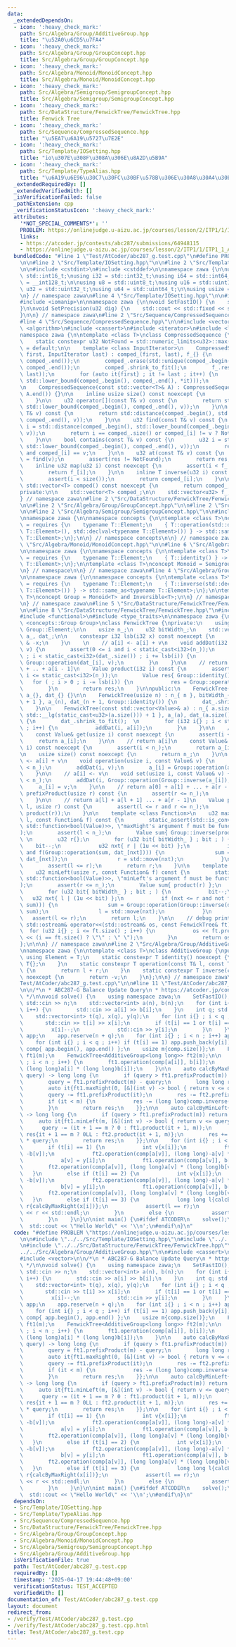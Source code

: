 ```yaml
---
data:
  _extendedDependsOn:
  - icon: ':heavy_check_mark:'
    path: Src/Algebra/Group/AdditiveGroup.hpp
    title: "\u52A0\u6CD5\u7FA4"
  - icon: ':heavy_check_mark:'
    path: Src/Algebra/Group/GroupConcept.hpp
    title: Src/Algebra/Group/GroupConcept.hpp
  - icon: ':heavy_check_mark:'
    path: Src/Algebra/Monoid/MonoidConcept.hpp
    title: Src/Algebra/Monoid/MonoidConcept.hpp
  - icon: ':heavy_check_mark:'
    path: Src/Algebra/Semigroup/SemigroupConcept.hpp
    title: Src/Algebra/Semigroup/SemigroupConcept.hpp
  - icon: ':heavy_check_mark:'
    path: Src/DataStructure/FenwickTree/FenwickTree.hpp
    title: Fenwick Tree
  - icon: ':heavy_check_mark:'
    path: Src/Sequence/CompressedSequence.hpp
    title: "\u5EA7\u6A19\u5727\u7E2E"
  - icon: ':heavy_check_mark:'
    path: Src/Template/IOSetting.hpp
    title: "io\u307E\u308F\u308A\u306E\u8A2D\u5B9A"
  - icon: ':heavy_check_mark:'
    path: Src/Template/TypeAlias.hpp
    title: "\u6A19\u6E96\u30C7\u30FC\u30BF\u578B\u306E\u30A8\u30A4\u30EA\u30A2\u30B9"
  _extendedRequiredBy: []
  _extendedVerifiedWith: []
  _isVerificationFailed: false
  _pathExtension: cpp
  _verificationStatusIcon: ':heavy_check_mark:'
  attributes:
    '*NOT_SPECIAL_COMMENTS*': ''
    PROBLEM: https://onlinejudge.u-aizu.ac.jp/courses/lesson/2/ITP1/1/ITP1_1_A
    links:
    - https://atcoder.jp/contests/abc287/submissions/64948115
    - https://onlinejudge.u-aizu.ac.jp/courses/lesson/2/ITP1/1/ITP1_1_A
  bundledCode: "#line 1 \"Test/AtCoder/abc287_g.test.cpp\"\n#define PROBLEM \"https://onlinejudge.u-aizu.ac.jp/courses/lesson/2/ITP1/1/ITP1_1_A\"\
    \n\n#line 2 \"Src/Template/IOSetting.hpp\"\n\n#line 2 \"Src/Template/TypeAlias.hpp\"\
    \n\n#include <cstdint>\n#include <cstddef>\n\nnamespace zawa {\n\nusing i16 =\
    \ std::int16_t;\nusing i32 = std::int32_t;\nusing i64 = std::int64_t;\nusing i128\
    \ = __int128_t;\n\nusing u8 = std::uint8_t;\nusing u16 = std::uint16_t;\nusing\
    \ u32 = std::uint32_t;\nusing u64 = std::uint64_t;\n\nusing usize = std::size_t;\n\
    \n} // namespace zawa\n#line 4 \"Src/Template/IOSetting.hpp\"\n\n#include <iostream>\n\
    #include <iomanip>\n\nnamespace zawa {\n\nvoid SetFastIO() {\n    std::cin.tie(nullptr)->sync_with_stdio(false);\n\
    }\n\nvoid SetPrecision(u32 dig) {\n    std::cout << std::fixed << std::setprecision(dig);\n\
    }\n\n} // namespace zawa\n#line 2 \"Src/Sequence/CompressedSequence.hpp\"\n\n\
    #line 4 \"Src/Sequence/CompressedSequence.hpp\"\n\n#include <vector>\n#include\
    \ <algorithm>\n#include <cassert>\n#include <iterator>\n#include <limits>\n\n\
    namespace zawa {\n\ntemplate <class T>\nclass CompressedSequence {\npublic:\n\n\
    \    static constexpr u32 NotFound = std::numeric_limits<u32>::max();\n\n    CompressedSequence()\
    \ = default;\n\n    template <class InputIterator>\n    CompressedSequence(InputIterator\
    \ first, InputIterator last) : comped_(first, last), f_{} {\n        std::sort(comped_.begin(),\
    \ comped_.end());\n        comped_.erase(std::unique(comped_.begin(), comped_.end()),\
    \ comped_.end());\n        comped_.shrink_to_fit();\n        f_.reserve(std::distance(first,\
    \ last));\n        for (auto it{first} ; it != last ; it++) {\n            f_.emplace_back(std::distance(comped_.begin(),\
    \ std::lower_bound(comped_.begin(), comped_.end(), *it)));\n        }\n    }\n\
    \n    CompressedSequence(const std::vector<T>& A) : CompressedSequence(A.begin(),\
    \ A.end()) {}\n\n    inline usize size() const noexcept {\n        return comped_.size();\n\
    \    }\n\n    u32 operator[](const T& v) const {\n        return std::distance(comped_.begin(),\
    \ std::lower_bound(comped_.begin(), comped_.end(), v));\n    }\n\n    u32 upper_bound(const\
    \ T& v) const {\n        return std::distance(comped_.begin(), std::upper_bound(comped_.begin(),\
    \ comped_.end(), v));\n    }\n\n    u32 find(const T& v) const {\n        u32\
    \ i = std::distance(comped_.begin(), std::lower_bound(comped_.begin(), comped_.end(),\
    \ v));\n        return i == comped_.size() or comped_[i] != v ? NotFound : i;\n\
    \    }\n\n    bool contains(const T& v) const {\n        u32 i = std::distance(comped_.begin(),\
    \ std::lower_bound(comped_.begin(), comped_.end(), v));\n        return i < comped_.size()\
    \ and comped_[i] == v;\n    }\n\n    u32 at(const T& v) const {\n        u32 res\
    \ = find(v);\n        assert(res != NotFound);\n        return res;\n    }\n\n\
    \    inline u32 map(u32 i) const noexcept {\n        assert(i < f_.size());\n\
    \        return f_[i];\n    }\n\n    inline T inverse(u32 i) const noexcept {\n\
    \        assert(i < size());\n        return comped_[i];\n    }\n\n    inline\
    \ std::vector<T> comped() const noexcept {\n        return comped_;\n    }\n\n\
    private:\n\n    std::vector<T> comped_;\n\n    std::vector<u32> f_;\n\n};\n\n\
    } // namespace zawa\n#line 2 \"Src/DataStructure/FenwickTree/FenwickTree.hpp\"\
    \n\n#line 2 \"Src/Algebra/Group/GroupConcept.hpp\"\n\n#line 2 \"Src/Algebra/Monoid/MonoidConcept.hpp\"\
    \n\n#line 2 \"Src/Algebra/Semigroup/SemigroupConcept.hpp\"\n\n#include <concepts>\n\
    \nnamespace zawa {\n\nnamespace concepts {\n\ntemplate <class T>\nconcept Semigroup\
    \ = requires {\n    typename T::Element;\n    { T::operation(std::declval<typename\
    \ T::Element>(), std::declval<typename T::Element>()) } -> std::same_as<typename\
    \ T::Element>;\n};\n\n} // namespace concepts\n\n} // namespace zawa\n#line 4\
    \ \"Src/Algebra/Monoid/MonoidConcept.hpp\"\n\n#line 6 \"Src/Algebra/Monoid/MonoidConcept.hpp\"\
    \n\nnamespace zawa {\n\nnamespace concepts {\n\ntemplate <class T>\nconcept Identitiable\
    \ = requires {\n    typename T::Element;\n    { T::identity() } -> std::same_as<typename\
    \ T::Element>;\n};\n\ntemplate <class T>\nconcept Monoid = Semigroup<T> and Identitiable<T>;\n\
    \n} // namespace\n\n} // namespace zawa\n#line 4 \"Src/Algebra/Group/GroupConcept.hpp\"\
    \n\nnamespace zawa {\n\nnamespace concepts {\n\ntemplate <class T>\nconcept Inversible\
    \ = requires {\n    typename T::Element;\n    { T::inverse(std::declval<typename\
    \ T::Element>()) } -> std::same_as<typename T::Element>;\n};\n\ntemplate <class\
    \ T>\nconcept Group = Monoid<T> and Inversible<T>;\n\n} // namespace Concept\n\
    \n} // namespace zawa\n#line 5 \"Src/DataStructure/FenwickTree/FenwickTree.hpp\"\
    \n\n#line 8 \"Src/DataStructure/FenwickTree/FenwickTree.hpp\"\n#include <ostream>\n\
    #include <functional>\n#include <type_traits>\n\nnamespace zawa {\n\ntemplate\
    \ <concepts::Group Group>\nclass FenwickTree {\nprivate:\n    using Value = typename\
    \ Group::Element;\n\n    usize n_;\n    u32 bitWidth_;\n    std::vector<Value>\
    \ a_, dat_;\n\n    constexpr i32 lsb(i32 x) const noexcept {\n        return x\
    \ & -x;\n    }\n    \n    // a[i] <- a[i] + v\n    void addDat(i32 i, const Value&\
    \ v) {\n        assert(0 <= i and i < static_cast<i32>(n_));\n        for ( i++\
    \ ; i < static_cast<i32>(dat_.size()) ; i += lsb(i)) {\n            dat_[i] =\
    \ Group::operation(dat_[i], v);\n        }\n    }\n\n    // return a[0] + a[1]\
    \ + .. + a[i - 1]\n    Value product(i32 i) const {\n        assert(0 <= i and\
    \ i <= static_cast<i32>(n_));\n        Value res{ Group::identity() };\n     \
    \   for ( ; i > 0 ; i -= lsb(i)) {\n            res = Group::operation(res, dat_[i]);\n\
    \        }\n        return res;\n    }\n\npublic:\n    FenwickTree() : n_{}, bitWidth_{},\
    \ a_{}, dat_{} {}\n\n    FenwickTree(usize n) : n_{ n }, bitWidth_{ std::__lg(static_cast<u32>(n))\
    \ + 1 }, a_(n), dat_(n + 1, Group::identity()) {\n        dat_.shrink_to_fit();\n\
    \    }\n\n    FenwickTree(const std::vector<Value>& a) : n_{ a.size() }, bitWidth_{\
    \ std::__lg(static_cast<u32>(a.size())) + 1 }, a_(a), dat_(a.size() + 1, Group::identity())\
    \ {\n        dat_.shrink_to_fit();  \n        for (i32 i{} ; i < static_cast<i32>(n_)\
    \ ; i++) {\n            addDat(i, a[i]);\n        }\n    }\n\n    // return a[i]\n\
    \    const Value& get(usize i) const noexcept {\n        assert(i < n_);\n   \
    \     return a_[i];\n    }\n\n    // return a[i]\n    const Value& operator[](usize\
    \ i) const noexcept {\n        assert(i < n_);\n        return a_[i];\n    }\n\
    \n    usize size() const noexcept {\n        return n_;\n    }\n\n    // a[i]\
    \ <- a[i] + v\n    void operation(usize i, const Value& v) {\n        assert(i\
    \ < n_);\n        addDat(i, v);\n        a_[i] = Group::operation(a_[i], v);\n\
    \    }\n\n    // a[i] <- v\n    void set(usize i, const Value& v) {\n        assert(i\
    \ < n_);\n        addDat(i, Group::operation(Group::inverse(a_[i]), v));\n   \
    \     a_[i] = v;\n    }\n\n    // return a[0] + a[1] + ... + a[r - 1]\n    Value\
    \ prefixProduct(usize r) const {\n        assert(r <= n_);\n        return product(r);\n\
    \    }\n\n    // return a[l] + a[l + 1] ... + a[r - 1]\n    Value product(usize\
    \ l, usize r) const {\n        assert(l <= r and r <= n_);\n        return Group::operation(Group::inverse(product(l)),\
    \ product(r));\n    }\n\n    template <class Function>\n    u32 maxRight(usize\
    \ l, const Function& f) const {\n        static_assert(std::is_convertible_v<decltype(f),\
    \ std::function<bool(Value)>>, \"maxRight's argument f must be function bool(T)\"\
    );\n        assert(l < n_);\n        Value sum{ Group::inverse(product(l)) };\
    \ \n        u32 r{};\n        for (u32 bit{ bitWidth_ } ; bit ; ) {\n        \
    \    bit--;\n            u32 nxt{ r | (1u << bit) };\n            if (nxt < dat_.size()\
    \ and f(Group::operation(sum, dat_[nxt]))) {\n                sum = Group::operation(sum,\
    \ dat_[nxt]);\n                r = std::move(nxt);\n            }\n        }\n\
    \        assert(l <= r);\n        return r;\n    }\n\n    template <class Function>\n\
    \    u32 minLeft(usize r, const Function& f) const {\n        static_assert(std::is_convertible_v<decltype(f),\
    \ std::function<bool(Value)>>, \"minLeft's argument f must be function bool(T)\"\
    );\n        assert(r <= n_);\n        Value sum{ product(r) };\n        u32 l{};\n\
    \        for (u32 bit{ bitWidth_ } ; bit ; ) {\n            bit--;\n         \
    \   u32 nxt{ l | (1u << bit) };\n            if (nxt <= r and not f(Group::operation(Group::inverse(dat_[nxt]),\
    \ sum))) {\n                sum = Group::operation(Group::inverse(dat_[nxt]),\
    \ sum);\n                l = std::move(nxt);\n            }\n        }\n     \
    \   assert(l <= r);\n        return l;\n    }\n\n    // debug print\n    friend\
    \ std::ostream& operator<<(std::ostream& os, const FenwickTree& ft) {\n      \
    \  for (u32 i{} ; i <= ft.size() ; i++) {\n            os << ft.prefixProduct(i)\
    \ << (i == ft.size() ? \"\" : \" \");\n        }\n        return os;\n    }\n\
    };\n\n\n} // namespace zawa\n#line 2 \"Src/Algebra/Group/AdditiveGroup.hpp\"\n\
    \nnamespace zawa {\n\ntemplate <class T>\nclass AdditiveGroup {\npublic:\n   \
    \ using Element = T;\n    static constexpr T identity() noexcept {\n        return\
    \ T{};\n    }\n    static constexpr T operation(const T& l, const T& r) noexcept\
    \ {\n        return l + r;\n    }\n    static constexpr T inverse(const T& v)\
    \ noexcept {\n        return -v;\n    }\n};\n\n} // namespace zawa\n#line 7 \"\
    Test/AtCoder/abc287_g.test.cpp\"\n\n#line 11 \"Test/AtCoder/abc287_g.test.cpp\"\
    \n\n/*\n * ABC287-G Balance Update Query\n * https://atcoder.jp/contests/abc287/submissions/64948115\n\
    \ */\n\nvoid solve() {\n    using namespace zawa;\n    SetFastIO();\n    int n;\
    \ std::cin >> n;\n    std::vector<int> a(n), b(n);\n    for (int i{} ; i < n ;\
    \ i++) {\n        std::cin >> a[i] >> b[i];\n    }\n    int q; std::cin >> q;\n\
    \    std::vector<int> t(q), x(q), y(q);\n    for (int i{} ; i < q ; i++) {\n \
    \       std::cin >> t[i] >> x[i];\n        if (t[i] == 1 or t[i] == 2) {\n   \
    \         x[i]--;\n            std::cin >> y[i];\n        }\n    }\n    std::vector<int>\
    \ app;\n    app.reserve(n + q);\n    for (int i{} ; i < n ; i++) app.push_back(a[i]);\n\
    \    for (int i{} ; i < q ; i++) if (t[i] == 1) app.push_back(y[i]);\n\n    CompressedSequence<int>\
    \ comp{ app.begin(), app.end() };\n    usize m{comp.size()};\n    FenwickTree<AdditiveGroup<int>>\
    \ ft1(m);\n    FenwickTree<AdditiveGroup<long long>> ft2(m);\n\n    for (int i{}\
    \ ; i < n ; i++) {\n        ft1.operation(comp[a[i]], b[i]);\n        ft2.operation(comp[a[i]],\
    \ (long long)a[i] * (long long)b[i]);\n    }\n\n    auto calcByMaxRight{[&](int\
    \ query) -> long long {\n        if (query > ft1.prefixProduct(m)) return -1LL;\n\
    \        query = ft1.prefixProduct(m) - query;\n        long long res{ft2.prefixProduct(m)};\n\
    \        auto it{ft1.maxRight(0, [&](int v) -> bool { return v <= query; })};\n\
    \        query -= ft1.prefixProduct(it);\n        res -= ft2.prefixProduct(it);\n\
    \        if (it < m) {\n            res -= (long long)comp.inverse(it) * query;\n\
    \        }\n        return res;\n    }};\n\n    auto calcByMinLeft{[&](int query)\
    \ -> long long {\n        if (query > ft1.prefixProduct(m)) return -1LL;\n   \
    \     auto it{ft1.minLeft(m, [&](int v) -> bool { return v <= query; })};\n  \
    \      query -= (it + 1 == m ? 0 : ft1.product(it + 1, m));\n        long long\
    \ res{it + 1 == m ? 0LL : ft2.product(it + 1, m)};\n        res += (long long)comp.inverse(it)\
    \ * query;\n        return res;\n    }};\n\n    for (int i{} ; i < q ; i++) {\n\
    \        if (t[i] == 1) {\n            int v{x[i]};\n            ft1.operation(comp.at(a[v]),\
    \ -b[v]);\n            ft2.operation(comp[a[v]], (long long)-a[v] * (long long)b[v]);\n\
    \            a[v] = y[i];\n            ft1.operation(comp[a[v]], b[v]);\n    \
    \        ft2.operation(comp[a[v]], (long long)a[v] * (long long)b[v]);\n     \
    \   }\n        else if (t[i] == 2) {\n            int v{x[i]};\n            ft1.operation(comp[a[v]],\
    \ -b[v]);\n            ft2.operation(comp[a[v]], (long long)-a[v] * (long long)b[v]);\n\
    \            b[v] = y[i];\n            ft1.operation(comp[a[v]], b[v]);\n    \
    \        ft2.operation(comp[a[v]], (long long)a[v] * (long long)b[v]);\n     \
    \   }\n        else if (t[i] == 3) {\n            long long l{calcByMinLeft(x[i])},\
    \ r{calcByMaxRight(x[i])};\n            assert(l == r);\n            std::cout\
    \ << r << std::endl;\n        }\n        else {\n            assert(false);\n\
    \        }\n    }\n}\n\nint main() {\n#ifdef ATCODER\n    solve();\n#else\n  \
    \  std::cout << \"Hello World\" << '\\n';\n#endif\n}\n"
  code: "#define PROBLEM \"https://onlinejudge.u-aizu.ac.jp/courses/lesson/2/ITP1/1/ITP1_1_A\"\
    \n\n#include \"../../Src/Template/IOSetting.hpp\"\n#include \"../../Src/Sequence/CompressedSequence.hpp\"\
    \n#include \"../../Src/DataStructure/FenwickTree/FenwickTree.hpp\"\n#include \"\
    ../../Src/Algebra/Group/AdditiveGroup.hpp\"\n\n#include <cassert>\n#include <iostream>\n\
    #include <vector>\n\n/*\n * ABC287-G Balance Update Query\n * https://atcoder.jp/contests/abc287/submissions/64948115\n\
    \ */\n\nvoid solve() {\n    using namespace zawa;\n    SetFastIO();\n    int n;\
    \ std::cin >> n;\n    std::vector<int> a(n), b(n);\n    for (int i{} ; i < n ;\
    \ i++) {\n        std::cin >> a[i] >> b[i];\n    }\n    int q; std::cin >> q;\n\
    \    std::vector<int> t(q), x(q), y(q);\n    for (int i{} ; i < q ; i++) {\n \
    \       std::cin >> t[i] >> x[i];\n        if (t[i] == 1 or t[i] == 2) {\n   \
    \         x[i]--;\n            std::cin >> y[i];\n        }\n    }\n    std::vector<int>\
    \ app;\n    app.reserve(n + q);\n    for (int i{} ; i < n ; i++) app.push_back(a[i]);\n\
    \    for (int i{} ; i < q ; i++) if (t[i] == 1) app.push_back(y[i]);\n\n    CompressedSequence<int>\
    \ comp{ app.begin(), app.end() };\n    usize m{comp.size()};\n    FenwickTree<AdditiveGroup<int>>\
    \ ft1(m);\n    FenwickTree<AdditiveGroup<long long>> ft2(m);\n\n    for (int i{}\
    \ ; i < n ; i++) {\n        ft1.operation(comp[a[i]], b[i]);\n        ft2.operation(comp[a[i]],\
    \ (long long)a[i] * (long long)b[i]);\n    }\n\n    auto calcByMaxRight{[&](int\
    \ query) -> long long {\n        if (query > ft1.prefixProduct(m)) return -1LL;\n\
    \        query = ft1.prefixProduct(m) - query;\n        long long res{ft2.prefixProduct(m)};\n\
    \        auto it{ft1.maxRight(0, [&](int v) -> bool { return v <= query; })};\n\
    \        query -= ft1.prefixProduct(it);\n        res -= ft2.prefixProduct(it);\n\
    \        if (it < m) {\n            res -= (long long)comp.inverse(it) * query;\n\
    \        }\n        return res;\n    }};\n\n    auto calcByMinLeft{[&](int query)\
    \ -> long long {\n        if (query > ft1.prefixProduct(m)) return -1LL;\n   \
    \     auto it{ft1.minLeft(m, [&](int v) -> bool { return v <= query; })};\n  \
    \      query -= (it + 1 == m ? 0 : ft1.product(it + 1, m));\n        long long\
    \ res{it + 1 == m ? 0LL : ft2.product(it + 1, m)};\n        res += (long long)comp.inverse(it)\
    \ * query;\n        return res;\n    }};\n\n    for (int i{} ; i < q ; i++) {\n\
    \        if (t[i] == 1) {\n            int v{x[i]};\n            ft1.operation(comp.at(a[v]),\
    \ -b[v]);\n            ft2.operation(comp[a[v]], (long long)-a[v] * (long long)b[v]);\n\
    \            a[v] = y[i];\n            ft1.operation(comp[a[v]], b[v]);\n    \
    \        ft2.operation(comp[a[v]], (long long)a[v] * (long long)b[v]);\n     \
    \   }\n        else if (t[i] == 2) {\n            int v{x[i]};\n            ft1.operation(comp[a[v]],\
    \ -b[v]);\n            ft2.operation(comp[a[v]], (long long)-a[v] * (long long)b[v]);\n\
    \            b[v] = y[i];\n            ft1.operation(comp[a[v]], b[v]);\n    \
    \        ft2.operation(comp[a[v]], (long long)a[v] * (long long)b[v]);\n     \
    \   }\n        else if (t[i] == 3) {\n            long long l{calcByMinLeft(x[i])},\
    \ r{calcByMaxRight(x[i])};\n            assert(l == r);\n            std::cout\
    \ << r << std::endl;\n        }\n        else {\n            assert(false);\n\
    \        }\n    }\n}\n\nint main() {\n#ifdef ATCODER\n    solve();\n#else\n  \
    \  std::cout << \"Hello World\" << '\\n';\n#endif\n}\n"
  dependsOn:
  - Src/Template/IOSetting.hpp
  - Src/Template/TypeAlias.hpp
  - Src/Sequence/CompressedSequence.hpp
  - Src/DataStructure/FenwickTree/FenwickTree.hpp
  - Src/Algebra/Group/GroupConcept.hpp
  - Src/Algebra/Monoid/MonoidConcept.hpp
  - Src/Algebra/Semigroup/SemigroupConcept.hpp
  - Src/Algebra/Group/AdditiveGroup.hpp
  isVerificationFile: true
  path: Test/AtCoder/abc287_g.test.cpp
  requiredBy: []
  timestamp: '2025-04-17 19:44:48+09:00'
  verificationStatus: TEST_ACCEPTED
  verifiedWith: []
documentation_of: Test/AtCoder/abc287_g.test.cpp
layout: document
redirect_from:
- /verify/Test/AtCoder/abc287_g.test.cpp
- /verify/Test/AtCoder/abc287_g.test.cpp.html
title: Test/AtCoder/abc287_g.test.cpp
---
```


